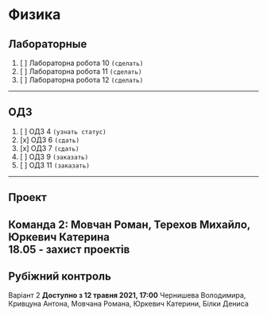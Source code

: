 # Физика

##  Лабораторные

1. [ ] Лабораторна робота 10 `(сделать)`
1. [ ] Лабораторна робота 11 `(сделать)`
1. [ ] Лабораторна робота 12 `(сделать)`
---

##  ОДЗ

1. [ ] ОДЗ 4 `(узнать статус)`
1. [x] ОДЗ 6 `(сдать)`
1. [x] ОДЗ 7 `(сдать)`
1. [ ] ОДЗ 9 `(заказать)`
1. [ ] ОДЗ 11 `(заказать)`
---

## Проект 

Команда 2: Мовчан Роман, Терехов Михайло, Юркевич Катерина   
**18.05** - захист проектів
---
## Рубіжний контроль
Варіант 2
**Доступно з 12 травня 2021, 17:00**
Чернишева Володимира, Кривцуна Антона, Мовчана Романа, Юркевич Катерини, Білки Дениса

